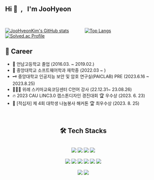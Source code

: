 <h2> Hi 👋 &nbsp;,  &nbsp; I'm JooHyeon</h2>

<p align="left">
</p>
<br/>

[![JooHyeonKim's GitHub stats](https://github-readme-stats.vercel.app/api?username=JooHyeonKim&show_icons=true&hide_border=true&theme=shadow_blue)](https://github.com/JooHyeonKim/github-readme-stats) &nbsp;&nbsp;&nbsp;&nbsp;&nbsp;&nbsp;&nbsp;&nbsp;&nbsp;&nbsp;&nbsp; [![Top Langs](https://github-readme-stats.vercel.app/api/top-langs/?username=JooHyeonKim&layout=compact)](https://github.com/JooHyeonKim/github-readme-stats)&nbsp;&nbsp;&nbsp;&nbsp;&nbsp;&nbsp;&nbsp;&nbsp;&nbsp;&nbsp;&nbsp;&nbsp;&nbsp;&nbsp;&nbsp;&nbsp;&nbsp;&nbsp;[![Solved.ac Profile](http://mazassumnida.wtf/api/v2/generate_badge?boj=subin_282)](https://solved.ac/subin_282/)




##  📃 Career
- 🏫 언남고등학교 졸업 (2016.03. ~ 2019.02.)
- 🏫 중앙대학교 소프트웨어학과 재학중 (2022.03 ~ )
- 🗝️ 중앙대학교 인공지능 보안 및 암호 연구실(PAICLAB) PRE (2023.6.16 ~ 2023.8.25)
- 👩🏻‍🏫 위례 스키마교육코딩센터 C언어 강사 (22.12.31~ 23.08.26)
- 🔥 2023 CAU LINC3.0 캡스톤디자인 경진대회 🏆 우수상 (2023. 6. 23)
- 🏥 [적십자] 제 4회 대학생 나눔봉사 해커톤 🏆 최우수상 (2023. 8. 25)


<br>
<div align=center><h2> 🛠️ Tech Stacks </h2></div>
<br>
<div align=center> 
<img src="https://img.shields.io/badge/JAVA-007396?style=for-the-badge&logo=java&logoColor=white"> <img src="https://img.shields.io/badge/c++-00599C?style=for-the-badge&logo=c%2B%2B&logoColor=white"> <img src="https://img.shields.io/badge/Python-3776AB?style=for-the-badge&logo=Python&logoColor=white">  <img src="https://img.shields.io/badge/C-A8B9CC?style=for-the-badge&logo=c&logoColor=white">  
<br><br>
<img src="https://img.shields.io/badge/Swift-F05138?style=for-the-badge&logo=swift&logoColor=white"> <img src="https://img.shields.io/badge/flutter-49BDA5?style=for-the-badge&logo=flutter&logoColor=white"> <img src="https://img.shields.io/badge/html5-E34F26?style=for-the-badge&logo=html5&logoColor=white"> <img src="https://img.shields.io/badge/css-1572B6?style=for-the-badge&logo=css3&logoColor=white"> <img src="https://img.shields.io/badge/javascript-F7DF1E?style=for-the-badge&logo=javascript&logoColor=black">
<img src="https://img.shields.io/badge/firebase-FFCA28?style=for-the-badge&logo=firebase&logoColor=white">
<br><br>
<img src="https://img.shields.io/badge/github-181717?style=for-the-badge&logo=github&logoColor=white"> <img src="https://img.shields.io/badge/git-F05032?style=for-the-badge&logo=git&logoColor=white">

</div>

